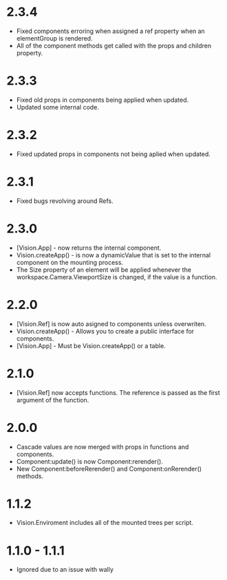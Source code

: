 # 2.3.4
* Fixed components erroring when assigned a ref property when an elementGroup is rendered.
* All of the component methods get called with the props and children property.

# 2.3.3
* Fixed old props in components being applied when updated.
* Updated some internal code.

# 2.3.2
* Fixed updated props in components not being aplied when updated.

# 2.3.1
* Fixed bugs revolving around Refs.

# 2.3.0
* [Vision.App] - now returns the internal component.
* Vision.createApp() - is now a dynamicValue that is set to the internal component on the mounting process.
* The Size property of an element will be applied whenever the workspace.Camera.ViewportSize is changed, if the value is a function.

# 2.2.0
* [Vision.Ref] is now auto asigned to components unless overwriten.
* Vision.createApp() - Allows you to create a public interface for components.
* [Vision.App] - Must be Vision.createApp() or a table.

# 2.1.0
* [Vision.Ref] now accepts functions. The reference is passed as the first argument of the function.

# 2.0.0
* Cascade values are now merged with props in functions and components.
* Component:update() is now Component:rerender().
* New Component:beforeRerender() and Component:onRerender() methods.

# 1.1.2
* Vision.Enviroment includes all of the mounted trees per script.

# 1.1.0 - 1.1.1
* Ignored due to an issue with wally